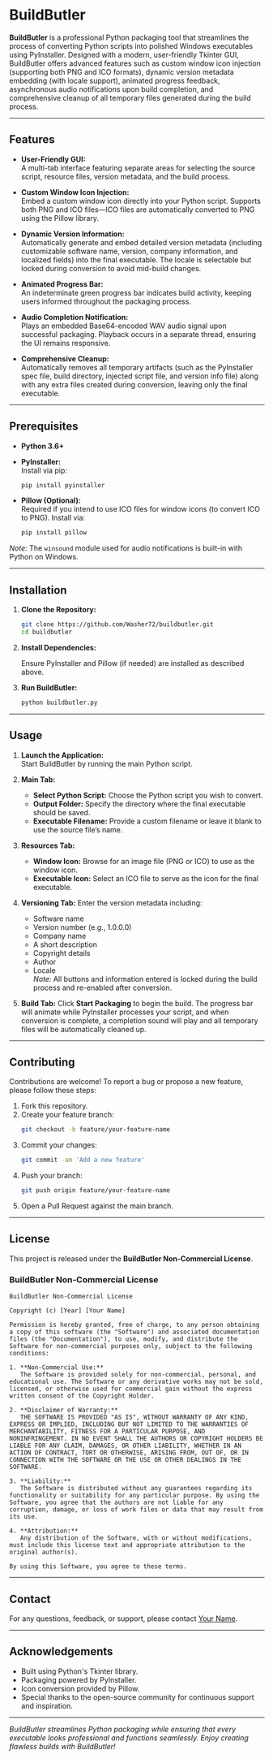 # BuildButler

**BuildButler** is a professional Python packaging tool that streamlines the process of converting Python scripts into polished Windows executables using PyInstaller. Designed with a modern, user-friendly Tkinter GUI, BuildButler offers advanced features such as custom window icon injection (supporting both PNG and ICO formats), dynamic version metadata embedding (with locale support), animated progress feedback, asynchronous audio notifications upon build completion, and comprehensive cleanup of all temporary files generated during the build process.

---

## Features

- **User-Friendly GUI:**  
  A multi-tab interface featuring separate areas for selecting the source script, resource files, version metadata, and the build process.

- **Custom Window Icon Injection:**  
  Embed a custom window icon directly into your Python script. Supports both PNG and ICO files—ICO files are automatically converted to PNG using the Pillow library.

- **Dynamic Version Information:**  
  Automatically generate and embed detailed version metadata (including customizable software name, version, company information, and localized fields) into the final executable. The locale is selectable but locked during conversion to avoid mid-build changes.

- **Animated Progress Bar:**  
  An indeterminate green progress bar indicates build activity, keeping users informed throughout the packaging process.

- **Audio Completion Notification:**  
  Plays an embedded Base64-encoded WAV audio signal upon successful packaging. Playback occurs in a separate thread, ensuring the UI remains responsive.

- **Comprehensive Cleanup:**  
  Automatically removes all temporary artifacts (such as the PyInstaller spec file, build directory, injected script file, and version info file) along with any extra files created during conversion, leaving only the final executable.

---

## Prerequisites

- **Python 3.6+**

- **PyInstaller:**  
  Install via pip:
  ```bash
  pip install pyinstaller
  ```

- **Pillow (Optional):**  
  Required if you intend to use ICO files for window icons (to convert ICO to PNG). Install via:
  ```bash
  pip install pillow
  ```

*Note:* The `winsound` module used for audio notifications is built-in with Python on Windows.

---

## Installation

1. **Clone the Repository:**
   ```bash
   git clone https://github.com/Washer72/buildbutler.git
   cd buildbutler
   ```

2. **Install Dependencies:**

   Ensure PyInstaller and Pillow (if needed) are installed as described above.

3. **Run BuildButler:**
   ```bash
   python buildbutler.py
   ```

---

## Usage

1. **Launch the Application:**  
   Start BuildButler by running the main Python script.

2. **Main Tab:**
   - **Select Python Script:** Choose the Python script you wish to convert.
   - **Output Folder:** Specify the directory where the final executable should be saved.
   - **Executable Filename:** Provide a custom filename or leave it blank to use the source file’s name.

3. **Resources Tab:**
   - **Window Icon:** Browse for an image file (PNG or ICO) to use as the window icon.
   - **Executable Icon:** Select an ICO file to serve as the icon for the final executable.

4. **Versioning Tab:**
   Enter the version metadata including:
   - Software name
   - Version number (e.g., 1.0.0.0)
   - Company name
   - A short description
   - Copyright details
   - Author
   - Locale  
   *Note:* All buttons and information entered is locked during the build process and re-enabled after conversion.

5. **Build Tab:**
   Click **Start Packaging** to begin the build. The progress bar will animate while PyInstaller processes your script, and when conversion is complete, a completion sound will play and all temporary files will be automatically cleaned up.

---

## Contributing

Contributions are welcome! To report a bug or propose a new feature, please follow these steps:

1. Fork this repository.
2. Create your feature branch:
   ```bash
   git checkout -b feature/your-feature-name
   ```
3. Commit your changes:
   ```bash
   git commit -am 'Add a new feature'
   ```
4. Push your branch:
   ```bash
   git push origin feature/your-feature-name
   ```
5. Open a Pull Request against the main branch.

---

## License

This project is released under the **BuildButler Non-Commercial License**.

### BuildButler Non-Commercial License

```
BuildButler Non-Commercial License

Copyright (c) [Year] [Your Name]

Permission is hereby granted, free of charge, to any person obtaining a copy of this software (the "Software") and associated documentation files (the "Documentation"), to use, modify, and distribute the Software for non-commercial purposes only, subject to the following conditions:

1. **Non-Commercial Use:**  
   The Software is provided solely for non-commercial, personal, and educational use. The Software or any derivative works may not be sold, licensed, or otherwise used for commercial gain without the express written consent of the Copyright Holder.

2. **Disclaimer of Warranty:**  
   THE SOFTWARE IS PROVIDED "AS IS", WITHOUT WARRANTY OF ANY KIND, EXPRESS OR IMPLIED, INCLUDING BUT NOT LIMITED TO THE WARRANTIES OF MERCHANTABILITY, FITNESS FOR A PARTICULAR PURPOSE, AND NONINFRINGEMENT. IN NO EVENT SHALL THE AUTHORS OR COPYRIGHT HOLDERS BE LIABLE FOR ANY CLAIM, DAMAGES, OR OTHER LIABILITY, WHETHER IN AN ACTION OF CONTRACT, TORT OR OTHERWISE, ARISING FROM, OUT OF, OR IN CONNECTION WITH THE SOFTWARE OR THE USE OR OTHER DEALINGS IN THE SOFTWARE.

3. **Liability:**  
   The Software is distributed without any guarantees regarding its functionality or suitability for any particular purpose. By using the Software, you agree that the authors are not liable for any corruption, damage, or loss of work files or data that may result from its use.

4. **Attribution:**  
   Any distribution of the Software, with or without modifications, must include this license text and appropriate attribution to the original author(s).

By using this Software, you agree to these terms.
```

---

## Contact

For any questions, feedback, or support, please contact [Your Name](mailto:your.email@example.com).

---

## Acknowledgements

- Built using Python's Tkinter library.
- Packaging powered by PyInstaller.
- Icon conversion provided by Pillow.
- Special thanks to the open-source community for continuous support and inspiration.

---

*BuildButler streamlines Python packaging while ensuring that every executable looks professional and functions seamlessly. Enjoy creating flawless builds with BuildButler!*
